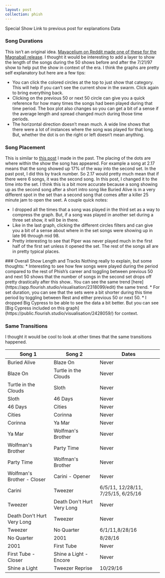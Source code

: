 ```yaml
---
layout: post
collection: phish
---
```


Special Show
Link to previous post for explanations
Data


### Song Durations  
This isn’t an original idea.  [Mayacelium on Reddit made one of these for the Magnaball release](https://www.reddit.com/r/PhishData/comments/g1vd8t/dinner_and_a_movie_graphic/).  I thought it would be interesting to add a layer to show the length of the songs during the 50 shows before and after the 7/21/97 show to help put the show in context of the era.  I think the graphs are pretty self explanatory but here are a few tips:  
* You can click the colored circles at the top to just show that category.  This will help if you can’t see the current show in the swarm.  Click again to bring everything back.  
* Clicking on the previous 50 or next 50 circle can give you a quick reference for how many times the songs had been played during that time period.  The box plot also changes so you can get a bit of a sense if the average length and spread changed much during those time periods.  
* The horizontal direction doesn’t mean much. A wide line shows that there were a lot of instances where the song was played for that long.  But, whether the dot is on the right or left doesn’t mean anything.  
<div class="flourish-embed flourish-scatter" data-src="visualisation/2427442" data-url="https://flo.uri.sh/visualisation/2427442/embed" data-width="100%"><script src="https://public.flourish.studio/resources/embed.js"></script></div>  <div class="flourish-embed flourish-scatter" data-src="visualisation/2427392" data-url="https://flo.uri.sh/visualisation/2427392/embed" data-width="100%"><script src="https://public.flourish.studio/resources/embed.js"></script></div>

### Song Placement  
This is similar to [this post](https://jroefive.github.io/2020/05/11/Song-Placement-Analysis.html) I made in the past.  The placing of the dots are where within the show the song has appeared.  For example a song at 2.17 means that the song showed up 17% of the way into the second set.  In the past post, I did this by track number.  So 2.17 would pretty much mean that if there were 6 songs, it was the second song.  In this post, I changed it to the time into the set.  I think this is a bit more accurate because a song showing up as the second song after a short intro song like Buried Alive is in a very different spot in the set than a second song that comes after a killer 25 minute jam to open the seet.  A couple quick notes:  
* I dropped all the times that a song was played in the third set as a way to compress the graph.  But, if a song was played in another set during a three set show, it will be in there.  
* Like in the last graph, clicking the different circles filters and can give you a bit of a sense about where in the set songs were  showing up in late 96 through mid 98. 
* Pretty interesting to see that Piper was never played much in the first half of the first set unless it opened the set. The rest of the songs all are in pretty typical places.  
<div class="flourish-embed flourish-scatter" data-src="visualisation/2426920" data-url="https://flo.uri.sh/visualisation/2426920/embed"><script src="https://public.flourish.studio/resources/embed.js"></script></div>  
<div class="flourish-embed flourish-scatter" data-src="visualisation/2427157" data-url="https://flo.uri.sh/visualisation/2427157/embed"><script src="https://public.flourish.studio/resources/embed.js"></script></div>  
### Overall Show Length and Tracks  
Nothing really to explain, but some thoughts:  
* Interesting to see how few songs were played during the period compared to the rest of Phish’s career and toggling between previous 50 and next 50 shows that the number of songs in the second set drops off pretty drastically after this show..  You can see  the same trend [here](https://app.flourish.studio/visualisation/2318099/edit) the same trend. 
* For set duration, you can see that the sets were a bit shorter during this time period by toggling between Rest and either previous 50 or next 50.  
* I dropped Big Cypress to be able to see the data a bit better.  But you can see [Big Cypress included on this graph](https://public.flourish.studio/visualisation/2428059/) for context.  

<div class="flourish-embed flourish-scatter" data-src="visualisation/2427892" data-url="https://flo.uri.sh/visualisation/2427892/embed"><script src="https://public.flourish.studio/resources/embed.js"></script></div>   
<div class="flourish-embed flourish-scatter" data-src="visualisation/2427791" data-url="https://flo.uri.sh/visualisation/2427791/embed"><script src="https://public.flourish.studio/resources/embed.js"></script></div>  

### Same Transitions  
I thought it would be cool to look at other times that the same transitions happened.  

|Song 1|Song 2|Dates|  
|--|--|--|  
|Buried Alive|Blaze On|Never|  
|Blaze On|Turtle in the Clouds|Never|  
|Turtle in the Clouds|Sloth|Never|  
|Sloth|46 Days|Never|  
|46 Days|Cities|Never|  
|Cities|Corinna|Never|  
|Corinna|Ya Mar|Never|  
|Ya Mar|Wolfman's Brother|Never|  
|Wolfman's Brother|Party Time|Never|
|Party Time|Wolfman's Brother|Never|
|Wolfman's Brother - Closer|Carini - Opener|Never|
|Carini|Tweezer|6/5/11, 12/28/11, 7/25/15, 6/25/16|  
|Tweezer|Death Don't Hurt Very Long|Never|  
|Death Don't Hurt Very Long|Tweezer|Never|  
|Tweezer|No Quarter|6/1/11,8/28/16|  
|No Quarter|2001|8/28/16|  
|2001|First Tube|Never|  
|First Tube - Closer|Shine a Light - Encore|Never|  
|Shine a Light|Tweezer Reprise|10/29/16|
